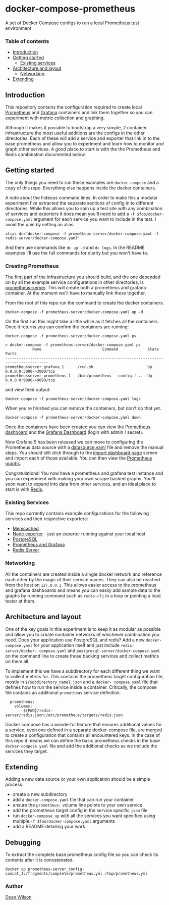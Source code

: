 # docker-compose-prometheus

A set of Docker Compose configs to run a local Prometheus test environment

### Table of contents

 * [Introduction](/README.md#introduction)
 * [Getting started](/README.md#getting-started)
   - [Existing services](/README.md#existing-services)
 * [Architecture and layout](/README.md#architecture-and-layout)
   - [Networking](/README.md#networking)
 * [Extending](/README.md#extending)

## Introduction

This repository contains the configuration required to create local
[Prometheus](https://prometheus.io/) and [Grafana](https://grafana.com/)
containers and link them together so you can experiment with metric
collection and graphing.

Although it makes it possible to bootstrap a very simple, 2 container
infrastructure the most useful additions are the configs in the other
directories. Each of these will add a service and exporter that link
in to the base prometheus and allow you to experiment and learn
how to monitor and graph other services. A good place to start is
with the the Prometheus and Redis combination documented below.

## Getting started

The only things you need to run these examples are `docker-compose` and a copy
of this repo. Everything else happens inside the docker containers.

A note about the hideous command lines. In order to make this a modular experiment
I've extracted the separate sections of config in to different directories.
While this allows you to spin up a test site with any combination of services
and exporters it does mean you'll need to add a `-f $foo/docker-compose.yaml`
argument for each service you want to include in the test. I avoid the pain by
setting an alias:

    alias dc='docker-compose -f prometheus-server/docker-compose.yaml -f redis-server/docker-compose.yaml'

And then use commands like `dc up -d` and `dc logs`. In the README examples I'll
use the full commands for clarity but you won't have to.

### Creating Prometheus

The first part of the infrastructure you should build, and the one depended on by
all the example service configurations in other directories, is
[prometheus-server](./prometheus-server/docker-compose.yaml). This will create
both a prometheus and grafana container. At the moment we'll have to manually
link these together.

From the root of this repo run the command to create the docker containers.

    docker-compose -f prometheus-server/docker-compose.yaml up -d

On the first run this might take a little while as it fetches all the
containers. Once it returns you can confirm the containers are running:

    docker-compose -f prometheus-server/docker-compose.yaml ps

```
> docker-compose -f prometheus-server/docker-compose.yaml ps
            Name                           Command             State   Ports
-----------------------------------------------------------------------------------------
prometheusserver_grafana_1      /run.sh                        Up  0.0.0.0:3000->3000/tcp
prometheusserver_prometheus_1   /bin/prometheus --config.f ... Up  0.0.0.0:9090->9090/tcp

```

and view their output:

    docker-compose -f prometheus-server/docker-compose.yaml logs

When you're finished you can remove the containers, but don't do that yet.

    docker-compose -f prometheus-server/docker-compose.yaml down

Once the containers have been created you can view the
[Prometheus dashboard](http://127.0.0.1:9090/graph) and the
[Grafana Dashboard](http://127.0.0.1:3000/) (login with admin / secret).

Now Grafana 5 has been released we can move to configuring the Prometheus data
source with a [datasource.yaml](/prometheus-server/config/datasource.yaml) file
and remove the manual steps. You should still click through to
the [import dashboard page](http://127.0.0.1:3000/datasources/edit/1/dashboards)
screen and import each of those available. You can then view the
[Prometheus graphs](http://127.0.0.1:3000/dashboard/db/prometheus-stats).

Congratulations! You now have a prometheus and grafana test instance and you can
experiment with making your own scrape backed graphs. You'll soon want to expand
into data from other services, and an ideal place to start is with
[Redis](./redis-server/README.md).

### Existing Services

This repo currently contains example configurations for the following
services and their respective exporters:

 * [Memcached](/memcached-server)
 * [Node exporter](/node-exporter) - just an exporter running against your local
   host
 * [PostgreSQL](/postgresql-server)
 * [Prometheus and Grafana](/prometheus-server)
 * [Redis Server](/redis-server)

### Networking

All the containers are created inside a single docker network and reference each
other by the magic of their service names. They can also be reached from the
host on `127.0.0.1`. This allows easier access to the prometheus and grafana
dashboards and means you can easily add sample data to the graphs by running
command such as `redis-cli` in a loop or pointing a load tester at them.

## Architecture and layout

One of the key goals in this experiment is to keep it as modular as possible
and allow you to create container networks of whichever combination you need.
Does your application use PostgreSQL and redis? Add a new `docker-
compose.yaml` for your application itself and just include `redis-server/docker-
compose.yaml` and `postgresql-server/docker-compose.yaml` on the
command line to create those backing services and collect metrics on them all.

To implement this we have a subdirectory for each different thing we
want to collect metrics for. This contains the prometheus target
configuration file, mostly in `${subdirectory_name}.json` and a `docker-
compose.yaml` file that defines how to run the service inside a
container. Critically, the compose file contains
an additional `prometheus` service definition.

```
  prometheus:
    volumes:
      - ${PWD}/redis-server/redis.json:/etc/prometheus/targets/redis.json
```

Docker compose has a wonderful feature that ensures additional values for a
service, even one defined in a separate docker-compose file, are
merged to create a configuration that contains all encountered keys. In
the case of this repo it means we can define the basic prometheus checks
in the base `docker-compose.yaml` file and add the additional checks as we
include the services they target.

## Extending

Adding a new data source or your own application should be a simple process.

 * create a new subdirectory
 * add a `docker-compose.yaml` file that can run your container
 * ensure the `prometheus:` volume line points to your own service
 * add the prometheus target config in the service specific `json` file
 * run `docker-compose up` with all the services you want specified using
   multiple `-f $foo/docker-compose.yaml` arguments
 * add a README detailing your work

## Debugging

To extract the complete base prometheus config file so you can check
its contents after it is concatenated.

    docker cp prometheus-server_config-concat_1:/fragments/complete/prometheus.yml /tmp/prometheus.yml

### Author ###

[Dean Wilson](http://www.unixdaemon.net)
